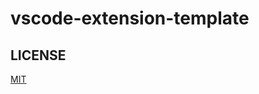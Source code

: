 # vscode-extension-template

## LICENSE

[MIT](https://github.com/koki-develop/vscode-extension-template/blob/main/LICENSE)
